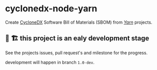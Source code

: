 # cyclonedx-node-yarn

Create [CycloneDX] Software Bill of Materials (SBOM) from  _[Yarn]_ projects.

## 🚧 🏗️ this project is an ealy development stage

See the projects issues, pull request's and milestone for the progress.

development will happen in branch `1.0-dev`.

[CycloneDX]: https://cyclonedx.org/
[Yarn]: https://yarnpkg.com/